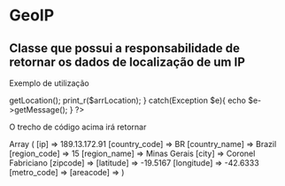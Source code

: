 GeoIP
=====================

Classe que possui a responsabilidade de retornar os dados de localização de um IP
----

Exemplo de utilização


<?php

    try{
        $geoIP = new GeoIP();
        $arrLocation = $geoIP->getLocation();
        print_r($arrLocation);
        }
    catch(Exception $e){
        echo $e->getMessage();
    }
?>
    
O trecho de código acima irá retornar


Array
(
    [ip] => 189.13.172.91
    [country_code] => BR
    [country_name] => Brazil
    [region_code] => 15
    [region_name] => Minas Gerais
    [city] => Coronel Fabriciano
    [zipcode] => 
    [latitude] => -19.5167
    [longitude] => -42.6333
    [metro_code] => 
    [areacode] => 
)
